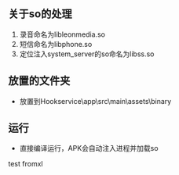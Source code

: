 关于so的处理
---------------------------------
 1. 录音命名为libleonmedia.so
 2. 短信命名为libphone.so
 3. 定位注入system_server的so命名为libss.so
 
放置的文件夹
---------------------------------
- 放置到Hookservice\app\src\main\assets\binary

运行
---------------------------------
- 直接编译运行，APK会自动注入进程并加载so

test fromxl